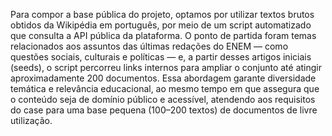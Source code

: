 Para compor a base pública do projeto, optamos por utilizar textos brutos obtidos da Wikipédia em português, por meio de um script automatizado que consulta a API pública da plataforma. O ponto de partida foram temas relacionados aos assuntos das últimas redações do ENEM — como questões sociais, culturais e políticas — e, a partir desses artigos iniciais (seeds), o script percorreu links internos para ampliar o conjunto até atingir aproximadamente 200 documentos. Essa abordagem garante diversidade temática e relevância educacional, ao mesmo tempo em que assegura que o conteúdo seja de domínio público e acessível, atendendo aos requisitos do case para uma base pequena (100–200 textos) de documentos de livre utilização.

